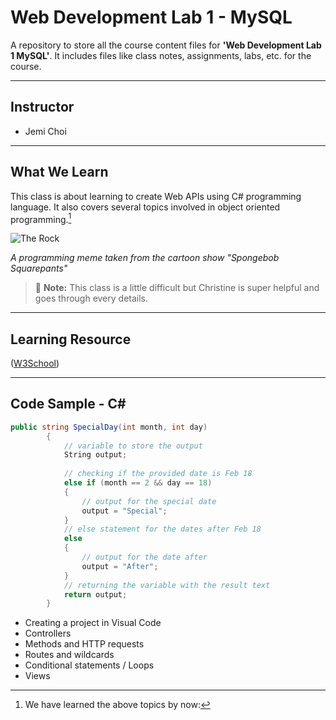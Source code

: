 # Web Development Lab 1 - MySQL

A repository to store all the course content files for **'Web Development Lab 1 MySQL'**. It includes files like class notes, assignments, labs, etc. for the course.

---

## Instructor

- Jemi Choi

---

## What We Learn

This class is about learning to create Web APIs using C# programming language. It also covers several topics involved in object oriented programming.[^1]

![The Rock](./_readme/csharpImg.jpg)

_A programming meme taken from the cartoon show "Spongebob Squarepants"_

> :memo: **Note:** This class is a little difficult but Christine is super helpful and goes through every details.

[^note]: This class takes place online every Tuesday from 3:20 PM - 6:00 PM.

---

## Learning Resource
([W3School](https://www.w3schools.com/mysql/))

---

## Code Sample - C#

```csharp
public string SpecialDay(int month, int day)
        {
            // variable to store the output
            String output;
            
            // checking if the provided date is Feb 18
            else if (month == 2 && day == 18)
            {
                // output for the special date
                output = "Special";
            }
            // else statement for the dates after Feb 18
            else
            {
                // output for the date after
                output = "After";
            }
            // returning the variable with the result text
            return output;
        }
```

- Creating a project in Visual Code
- Controllers
- Methods and HTTP requests
- Routes and wildcards
- Conditional statements / Loops
- Views

[^1]: We have learned the above topics by now:
